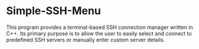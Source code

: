 # Simple-SSH-Menu
This program provides a terminal-based SSH connection manager written in C++. Its primary purpose is to allow the user to easily select and connect to predefined SSH servers or manually enter custom server details.
